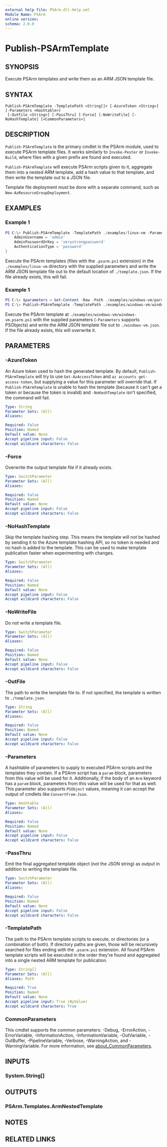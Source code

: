 ```yaml
---
external help file: PSArm.dll-Help.xml
Module Name: PSArm
online version:
schema: 2.0.0
---
```


# Publish-PSArmTemplate

## SYNOPSIS
Execute PSArm templates and write them as an ARM JSON template file.

## SYNTAX

```
Publish-PSArmTemplate -TemplatePath <String[]> [-AzureToken <String>] [-Parameters <Hashtable>]
 [-OutFile <String>] [-PassThru] [-Force] [-NoWriteFile] [-NoHashTemplate] [<CommonParameters>]
```

## DESCRIPTION
`Publish-PSArmTemplate` is the primary cmdlet in the PSArm module,
used to execute PSArm template files.
It works similarly to `Invoke-Pester` or `Invoke-Build`,
where files with a given prefix are found and executed.

`Publish-PSArmTemplate` will execute PSArm scripts given to it,
aggregate them into a nested ARM template,
add a hash value to that template,
and then write the template out to a JSON file.

Template file deployment must be done with a separate command,
such as `New-AzResourceGroupDeployment`.

## EXAMPLES

### Example 1
```powershell
PS C:\> Publish-PSArmTemplate -TemplatePath ./examples/linux-vm -Parameters @{
    AdminUsername = 'admin'
    AdminPasswordOrKey = 'verystrongpassword'
    AuthenticationType = 'password'
}
```

Execute the PSArm templates (files with the `.psarm.ps1` extension) in the `./examples/linux-vm` directory
with the supplied parameters and write the ARM JSON template file out to the default location of `./template.json`.
If the file already exists, this will fail.

### Example 1
```powershell
PS C:\> $parameters = Get-Content -Raw -Path ./examples/windows-vm/parameters.json | ConvertFrom-Json
PS C:\> Publish-PSArmTemplate -TemplatePath ./examples/windows-vm/windows-vm.psarm.ps1 -Parameters $parameters -OutFile windows-vm.json -Force
```

Execute the PSArm template at `./examples/windows-vm/windows-vm.psarm.ps1`
with the supplied parameters (`-Parameters` supports PSObjects)
and write the ARM JSON template file out to `./windows-vm.json`.
If the file already exists, this will overwrite it.

## PARAMETERS

### -AzureToken
An Azure token used to hash the generated template.
By default, `Publish-PSArmTemplate` will try to use `Get-AzAccessToken` and `az accounts get-access-token`,
but supplying a value for this parameter will override that.
If `Publish-PSArmTemplate` is unable to hash the template
(because it can't get a token or because the token is invalid)
and `-NoHashTemplate` isn't specified,
the command will fail.

```yaml
Type: String
Parameter Sets: (All)
Aliases:

Required: False
Position: Named
Default value: None
Accept pipeline input: False
Accept wildcard characters: False
```

### -Force
Overwrite the output template file if it already exists.

```yaml
Type: SwitchParameter
Parameter Sets: (All)
Aliases:

Required: False
Position: Named
Default value: None
Accept pipeline input: False
Accept wildcard characters: False
```

### -NoHashTemplate
Skip the template hashing step.
This means the template will not be hashed by sending it to the Azure template hashing API,
so no token is needed and no hash is added to the template.
This can be used to make template publication faster when experimenting with changes.

```yaml
Type: SwitchParameter
Parameter Sets: (All)
Aliases:

Required: False
Position: Named
Default value: None
Accept pipeline input: False
Accept wildcard characters: False
```

### -NoWriteFile
Do not write a template file.

```yaml
Type: SwitchParameter
Parameter Sets: (All)
Aliases:

Required: False
Position: Named
Default value: None
Accept pipeline input: False
Accept wildcard characters: False
```

### -OutFile
The path to write the template file to.
If not specified, the template is written to `./template.json`.

```yaml
Type: String
Parameter Sets: (All)
Aliases:

Required: False
Position: Named
Default value: None
Accept pipeline input: False
Accept wildcard characters: False
```

### -Parameters
A hashtable of parameters to supply to executed PSArm scripts
and the templates they contain.
If a PSArm script has a `param` block, parameters from this value will be used for it.
Additionally, if the body of an `Arm` keyword has a `param` block,
parameters from this value will be used for that as well.
This parameter also supports `PSObject` values,
meaning it can accept the output of cmdlets like `ConvertFrom-Json`.

```yaml
Type: Hashtable
Parameter Sets: (All)
Aliases:

Required: False
Position: Named
Default value: None
Accept pipeline input: False
Accept wildcard characters: False
```

### -PassThru
Emit the final aggregated template object (not the JSON string) as output
in addition to writing the template file.

```yaml
Type: SwitchParameter
Parameter Sets: (All)
Aliases:

Required: False
Position: Named
Default value: None
Accept pipeline input: False
Accept wildcard characters: False
```

### -TemplatePath
The path to the PSArm template scripts to execute, or directories (or a combination of both).
If directory paths are given, those will be recursively searched for files ending with the `.psarm.ps1` extension.
All found PSArm template scripts will be executed in the order they're found
and aggregated into a single nested ARM template for publication.

```yaml
Type: String[]
Parameter Sets: (All)
Aliases: Path

Required: True
Position: Named
Default value: None
Accept pipeline input: True (ByValue)
Accept wildcard characters: True
```

### CommonParameters
This cmdlet supports the common parameters: -Debug, -ErrorAction, -ErrorVariable, -InformationAction, -InformationVariable, -OutVariable, -OutBuffer, -PipelineVariable, -Verbose, -WarningAction, and -WarningVariable. For more information, see [about_CommonParameters](http://go.microsoft.com/fwlink/?LinkID=113216).

## INPUTS

### System.String[]

## OUTPUTS

### PSArm.Templates.ArmNestedTemplate
## NOTES

## RELATED LINKS
